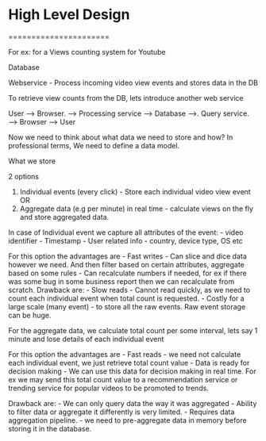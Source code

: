 # High Level Design

======================

For ex: for a Views counting system for Youtube

Database

Webservice - Process incoming video view events and stores data in the DB


To retrieve view counts from the DB, lets introduce another web service

User —> Browser. ——> Processing service  ——> Database  ——>. Query service.  ——> Browser ——> User

Now we need to think about what data we need to store and how? In professional terms,  We need to define a data model.


What we store

2 options

1. Individual events (every click) - Store each individual video view event      OR
2. Aggregate data (e.g per minute) in real time - calculate views on the fly and store aggregated data.

In case of Individual event we capture all attributes of the event:
	- video identifier
	- Timestamp
	- User related info - country, device type, OS etc

For this option the advantages are	- Fast writes
								- Can slice and dice data however we need. And then filter based on certain attributes, aggregate based on some rules
								- Can recalculate numbers if needed, for ex if there was some bug in some business report then we can recalculate from scratch.
Drawback are: 					- Slow reads - Cannot read quickly, as we need to count each individual event when total count is requested.
								- Costly for a large scale (many event)  - to store all the raw events. Raw event storage can be huge.

For the aggregate data, we calculate total count per some interval, lets say 1 minute and lose details of each individual event 

For this option the advantages are	- Fast reads - we need not calculate each individual event, we just retrieve total count value
								- Data is ready for decision making - We can use this data for decision making in real time. For ex we may send this total count value to a recommendation service or trending service for popular videos to be promoted to trends.

Drawback are: 					- We can only query data the way it was aggregated
								- Ability to filter data or aggregate it differently is very limited.
								- Requires data aggregation pipeline. - we need to pre-aggregate data in memory before storing it in the database.
